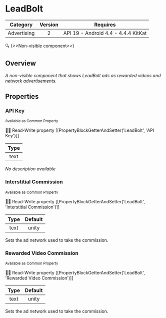 # LeadBolt

| Category | Version | Requires |
|:--------:|:-------:|:--------:|
|Advertising|2|API 19 - Android 4.4 - 4.4.4 KitKat|

:mag: {>>Non-visible component<<}

## Overview

_A non-visible component that shows LeadBolt ads as rewarded videos and network advertisements._

## Properties

### API Key

<small>Available as Common Property</small>

:eyes::pencil: Read-Write property
[[PropertyBlockGetterAndSetter('LeadBolt', 'API Key')]]

| Type |
|:----:|
|text|

_No description available_

### Interstitial Commission

<small>Available as Common Property</small>

:eyes::pencil: Read-Write property
[[PropertyBlockGetterAndSetter('LeadBolt', 'Interstitial Commission')]]

| Type | Default |
|:----:|:-------:|
|text|unity|

Sets the ad network used to take the commission.

### Rewarded Video Commission

<small>Available as Common Property</small>

:eyes::pencil: Read-Write property
[[PropertyBlockGetterAndSetter('LeadBolt', 'Rewarded Video Commission')]]

| Type | Default |
|:----:|:-------:|
|text|unity|

Sets the ad network used to take the commission.